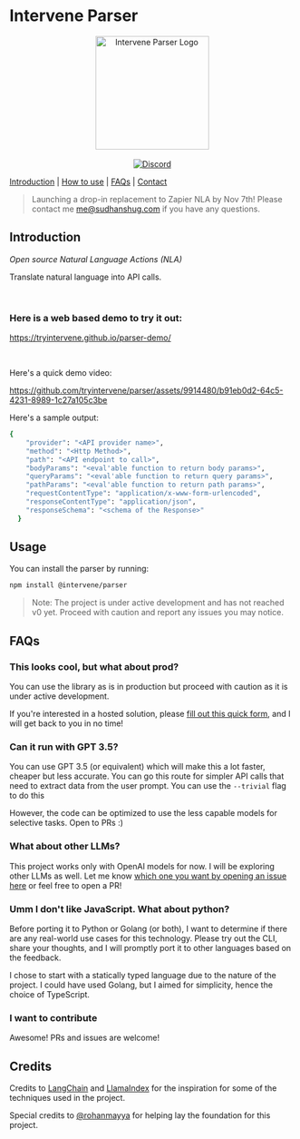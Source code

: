# Intervene Parser

<p align="center">
  <img src="https://raw.githubusercontent.com/tryintervene/parser/main/public/images/logo.jpg" alt="Intervene Parser Logo" width="200" height="200">
  <br />
  <br />
  <a href="https://discord.gg/tsgtfUEvWk">
   <img src="https://dcbadge.vercel.app/api/server/tsgtfUEvWk?compact=true&style=flat" alt="Discord"/>
  </a>

[Introduction](#introduction) |
[How to use](#usage) |
[FAQs](#faqs) |
[Contact](mailto:me@sudhanshug.com)

</p>

> Launching a drop-in replacement to Zapier NLA by Nov 7th! Please contact me [me@sudhanshug.com](mailto:me@sudhanshug.com) if you have any questions.

## Introduction

_Open source Natural Language Actions (NLA)_

Translate natural language into API calls.

<br/>

### Here is a web based demo to try it out:
https://tryintervene.github.io/parser-demo/

<br />

Here's a quick demo video:

https://github.com/tryintervene/parser/assets/9914480/b91eb0d2-64c5-4231-8989-1c27a105c3be

Here's a sample output:

```bash
{
    "provider": "<API provider name>",
    "method": "<Http Method>",
    "path": "<API endpoint to call>",
    "bodyParams": "<eval'able function to return body params>",
    "queryParams": "<eval'able function to return query params>",
    "pathParams": "<eval'able function to return path params>",
    "requestContentType": "application/x-www-form-urlencoded",
    "responseContentType": "application/json",
    "responseSchema": "<schema of the Response>"
  }
```

## Usage

You can install the parser by running:

```bash
npm install @intervene/parser
```

> Note: The project is under active development and has not reached v0 yet. Proceed with caution and report any issues you may notice.

## FAQs

### This looks cool, but what about prod?

You can use the library as is in production but proceed with caution as it is under active development.

If you're interested in a hosted solution, please [fill out this quick form](https://tally.so/r/wzMJ8a), and I will get back to you in no time!

### Can it run with GPT 3.5?

You can use GPT 3.5 (or equivalent) which will make this a lot faster, cheaper but less accurate. You can go this route for simpler API calls that need to extract data from the user prompt. You can use the `--trivial` flag to do this

However, the code can be optimized to use the less capable models for selective tasks. Open to PRs :)

### What about other LLMs?

This project works only with OpenAI models for now. I will be exploring other LLMs as well. Let me know [which one you want by opening an issue here](https://github.com/tryintervene/parser/issues/new?title=Request%20to%20integrate%20LLM:%20[LLM]&body=Hi,%20can%20you%20please%20add%20the%20following%20LLM%20to%20the%20parser:%20) or feel free to open a PR!

### Umm I don't like JavaScript. What about python?

Before porting it to Python or Golang (or both), I want to determine if there are any real-world use cases for this technology. Please try out the CLI, share your thoughts, and I will promptly port it to other languages based on the feedback.

I chose to start with a statically typed language due to the nature of the project. I could have used Golang, but I aimed for simplicity, hence the choice of TypeScript.

### I want to contribute

Awesome! PRs and issues are welcome!

## Credits

Credits to [LangChain](https://github.com/langchain-ai/langchain) and [LlamaIndex](https://github.com/run-llama/llama_index) for the inspiration for some of the techniques used in the project.

Special credits to [@rohanmayya](https://github.com/rohanmayya) for helping lay the foundation for this project.

